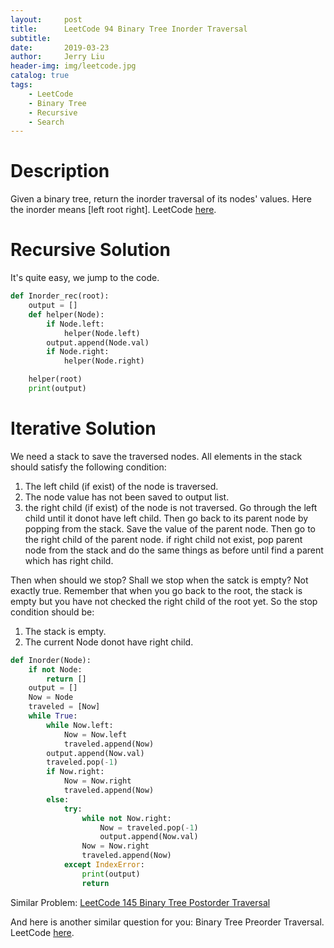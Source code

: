 ```yaml
---
layout:     post
title:      LeetCode 94 Binary Tree Inorder Traversal
subtitle:   
date:       2019-03-23
author:     Jerry Liu
header-img: img/leetcode.jpg
catalog: true
tags:
    - LeetCode
    - Binary Tree
    - Recursive
    - Search
---
```


# Description

Given a binary tree, return the inorder traversal of its nodes' values. Here the inorder means [left root right]. LeetCode [here](https://leetcode.com/problems/binary-tree-inorder-traversal/).

# Recursive Solution

It's quite easy, we jump to the code.

```python
def Inorder_rec(root):
    output = []
    def helper(Node):
        if Node.left:
            helper(Node.left)
        output.append(Node.val)
        if Node.right:
            helper(Node.right)

    helper(root)
    print(output)
```

# Iterative Solution

We need a stack to save the traversed nodes. All elements in the stack should satisfy the following condition:
1. The left child (if exist) of the node is traversed.
2. The node value has not been saved to output list.
3. the right child (if exist) of the node is not traversed.
Go through the left child until it donot have left child. Then go back to its parent node by popping from the stack. Save the value of the parent node. Then go to the right child of the parent node. if right child not exist, pop parent node from the stack and do the same things as before until find a parent which has right child.

Then when should we stop? Shall we stop when the satck is empty?
Not exactly true. Remember that when you go back to the root, the stack is empty but you have not checked the right child of the root yet. So the stop condition should be:
1. The stack is empty.
2. The current Node donot have right child.

```python
def Inorder(Node):
    if not Node:
        return []
    output = []
    Now = Node
    traveled = [Now]
    while True:
        while Now.left:
            Now = Now.left
            traveled.append(Now)
        output.append(Now.val)
        traveled.pop(-1)
        if Now.right:
            Now = Now.right
            traveled.append(Now)
        else:
            try:
                while not Now.right:
                    Now = traveled.pop(-1)
                    output.append(Now.val)
                Now = Now.right
                traveled.append(Now)
            except IndexError:
                print(output)
                return
```

Similar Problem: [LeetCode 145 Binary Tree Postorder Traversal]()

And here is another similar question for you: Binary Tree Preorder Traversal. LeetCode [here](https://leetcode.com/problems/binary-tree-preorder-traversal/).